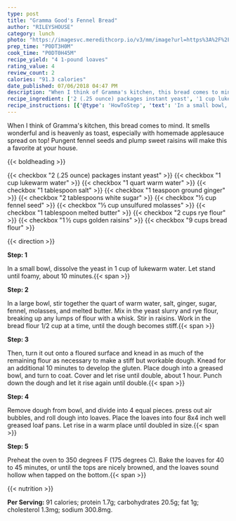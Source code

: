 ```yaml
---
type: post
title: "Gramma Good's Fennel Bread"
author: "RILEYSHOUSE"
category: lunch
photo: "https://imagesvc.meredithcorp.io/v3/mm/image?url=https%3A%2F%2Fimages.media-allrecipes.com%2Fuserphotos%2F136128.jpg"
prep_time: "P0DT3H0M"
cook_time: "P0DT0H45M"
recipe_yield: "4 1-pound loaves"
rating_value: 4
review_count: 2
calories: "91.3 calories"
date_published: 07/06/2018 04:47 PM
description: "When I think of Gramma's kitchen, this bread comes to mind. It smells wonderful and is heavenly as toast, especially with homemade applesauce spread on top! Pungent fennel seeds and plump sweet raisins will make this a favorite at your house."
recipe_ingredient: ['2 (.25 ounce) packages instant yeast', '1 cup lukewarm water', '1 quart warm water', '1 tablespoon salt', '1 teaspoon ground ginger', '2 tablespoons white sugar', '½ cup fennel seed', '⅓ cup unsulfured molasses', '1 tablespoon melted butter', '2 cups rye flour', '1\u2009½ cups golden raisins', '9 cups bread flour']
recipe_instructions: [{'@type': 'HowToStep', 'text': 'In a small bowl, dissolve the yeast in 1 cup of lukewarm water. Let stand until foamy, about 10 minutes.\n'}, {'@type': 'HowToStep', 'text': 'In a large bowl, stir together the quart of warm water, salt, ginger, sugar, fennel, molasses, and melted butter. Mix in the yeast slurry and rye flour, breaking up any lumps of flour with a whisk.  Stir in raisins. Work in the bread flour 1/2 cup at a time, until the dough becomes stiff.\n'}, {'@type': 'HowToStep', 'text': 'Then, turn it out onto a floured surface and knead in as much of the remaining flour as necessary to make a stiff but workable dough. Knead for an additional 10 minutes to develop the gluten. Place dough into a greased bowl, and turn to coat. Cover and let rise until double, about 1 hour. Punch down the dough and let it rise again until double.\n'}, {'@type': 'HowToStep', 'text': 'Remove dough from bowl, and divide into 4 equal pieces. press out air bubbles, and roll dough into loaves. Place the loaves into four 8x4 inch well greased loaf pans. Let rise in a warm place until doubled in size.\n'}, {'@type': 'HowToStep', 'text': 'Preheat the oven to 350 degrees F (175 degrees C).  Bake the loaves for 40 to 45 minutes, or until the tops are nicely browned, and the loaves sound hollow when tapped on the bottom.\n'}]
---
```


When I think of Gramma's kitchen, this bread comes to mind. It smells wonderful and is heavenly as toast, especially with homemade applesauce spread on top! Pungent fennel seeds and plump sweet raisins will make this a favorite at your house. 

{{< boldheading >}}

{{< checkbox "2 (.25 ounce) packages instant yeast" >}}
{{< checkbox "1 cup lukewarm water" >}}
{{< checkbox "1 quart warm water" >}}
{{< checkbox "1 tablespoon salt" >}}
{{< checkbox "1 teaspoon ground ginger" >}}
{{< checkbox "2 tablespoons white sugar" >}}
{{< checkbox "½ cup fennel seed" >}}
{{< checkbox "⅓ cup unsulfured molasses" >}}
{{< checkbox "1 tablespoon melted butter" >}}
{{< checkbox "2 cups rye flour" >}}
{{< checkbox "1 ½ cups golden raisins" >}}
{{< checkbox "9 cups bread flour" >}}


{{< direction >}}

**Step: 1**

In a small bowl, dissolve the yeast in 1 cup of lukewarm water. Let stand until foamy, about 10 minutes.{{< span >}}

**Step: 2**

In a large bowl, stir together the quart of warm water, salt, ginger, sugar, fennel, molasses, and melted butter. Mix in the yeast slurry and rye flour, breaking up any lumps of flour with a whisk.  Stir in raisins. Work in the bread flour 1/2 cup at a time, until the dough becomes stiff.{{< span >}}

**Step: 3**

Then, turn it out onto a floured surface and knead in as much of the remaining flour as necessary to make a stiff but workable dough. Knead for an additional 10 minutes to develop the gluten. Place dough into a greased bowl, and turn to coat. Cover and let rise until double, about 1 hour. Punch down the dough and let it rise again until double.{{< span >}}

**Step: 4**

Remove dough from bowl, and divide into 4 equal pieces. press out air bubbles, and roll dough into loaves. Place the loaves into four 8x4 inch well greased loaf pans. Let rise in a warm place until doubled in size.{{< span >}}

**Step: 5**

Preheat the oven to 350 degrees F (175 degrees C).  Bake the loaves for 40 to 45 minutes, or until the tops are nicely browned, and the loaves sound hollow when tapped on the bottom.{{< span >}}

{{< nutrition >}}

**Per Serving:** 91 calories; protein 1.7g; carbohydrates 20.5g; fat 1g; cholesterol 1.3mg; sodium 300.8mg.